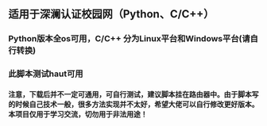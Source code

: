 ## 适用于深澜认证校园网（Python、C/C++）
### Python版本全os可用，C/C++ 分为Linux平台和Windows平台(请自行转换)
### 此脚本测试haut可用
#### 注意，下载后并不一定可通用，可自行测试，建议脚本挂在路由器中。由于脚本写的时候自己技术一般，很多方法实现并不太好，希望大佬可以自行修改更好版本。本项目仅用于学习交流，切勿用于非法用途！
